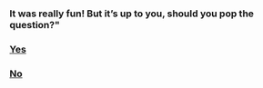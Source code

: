 ### It was really fun! But it’s up to you, should you pop the question?"

### [Yes](Yes1.md)

### [No](No1.md)
